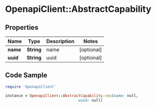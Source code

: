# OpenapiClient::AbstractCapability

## Properties

Name | Type | Description | Notes
------------ | ------------- | ------------- | -------------
**name** | **String** | name | [optional] 
**uuid** | **String** | uuid | [optional] 

## Code Sample

```ruby
require 'OpenapiClient'

instance = OpenapiClient::AbstractCapability.new(name: null,
                                 uuid: null)
```


